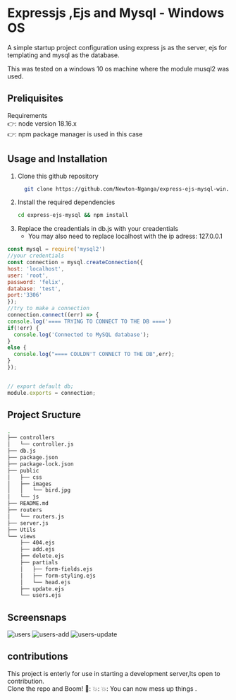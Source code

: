 # Expressjs ,Ejs and Mysql - Windows OS
A simple startup project configuration using express js as the server, ejs for templating and mysql as the database.  

This was tested on a windows 10 os machine where the module musql2 was used.

## Preliquisites
Requirements  
👉: node version 18.16.x  
👉: npm package manager is used in this case  

## Usage and Installation
1. Clone this github repository
   ```sh
     git clone https://github.com/Newton-Nganga/express-ejs-mysql-win.git
   ```
3. Install the required dependencies
    ```sh
    cd express-ejs-mysql && npm install
    ```
5. Replace the creadentials in db.js with your creadentials
    - You may also need to replace localhost with the ip adress: 127.0.0.1
      
  ```js
  const mysql = require('mysql2')
//your credentials
const connection = mysql.createConnection({
  host: 'localhost',
  user: 'root',
  password: 'felix',
  database: 'test',
  port:'3306'
});
//try to make a connection
connection.connect((err) => {
  console.log('==== TRYING TO CONNECT TO THE DB ====')
  if(!err) {
    console.log('Connected to MySQL database');
  }
  else {
    console.log("==== COULDN'T CONNECT TO THE DB",err);
  }
});


// export default db;
module.exports = connection;

  ```
## Project Sructure

```sh
.
├── controllers
│   └── controller.js
├── db.js
├── package.json
├── package-lock.json
├── public
│   ├── css
│   ├── images
│   │   └── bird.jpg
│   └── js
├── README.md
├── routers
│   └── routers.js
├── server.js
├── Utils
└── views
    ├── 404.ejs
    ├── add.ejs
    ├── delete.ejs
    ├── partials
    │   ├── form-fields.ejs
    │   ├── form-styling.ejs
    │   └── head.ejs
    ├── update.ejs
    └── users.ejs


```
## Screensnaps
![users](https://github.com/Newton-Nganga/express-ejs-mysql-win/assets/93589514/be30dd21-b425-44b2-9eda-38e48fbc8fd6)
![users-add](https://github.com/Newton-Nganga/express-ejs-mysql-win/assets/93589514/d78cf7da-67c7-4f14-b334-f8de6d9d7aa1)
![users-update](https://github.com/Newton-Nganga/express-ejs-mysql-win/assets/93589514/744c7e11-ef2b-4597-96ce-24d9d456dd7e)


## contributions
This project is enterly for use in starting a development server,Its open to contribution.  
Clone the repo and Boom! 🤯: 💥: 💥: You can now mess up things .




